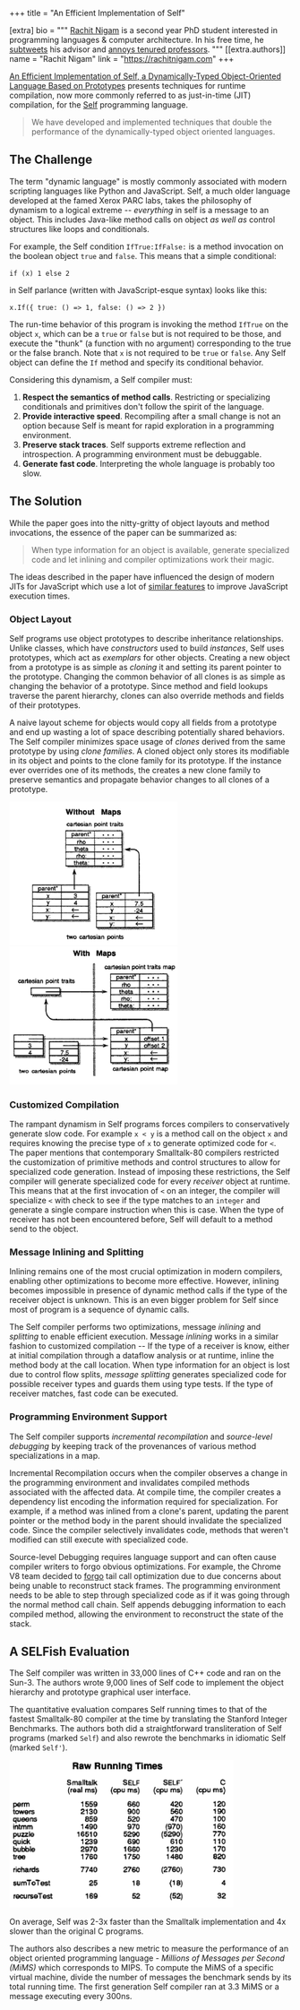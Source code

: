 +++
title = "An Efficient Implementation of Self"

[extra]
bio = """
  [Rachit Nigam](https://rachitnigam.com) is a second year PhD student interested in
  programming languages & computer architecture. In his free time, he
  [subtweets](https://twitter.com/notypes/status/1170037148290080771) his advisor and [annoys tenured professors](https://twitter.com/natefoster/status/1074401015565291520).
"""
[[extra.authors]]
name = "Rachit Nigam"
link = "https://rachitnigam.com"
+++

[An Efficient Implementation of Self, a Dynamically-Typed Object-Oriented
Language Based on Prototypes][paper] presents techniques for runtime
compilation, now more commonly referred to as just-in-time (JIT) compilation,
for the [Self][] programming language.

> We have developed and implemented techniques that double the performance of
> the dynamically-typed object oriented languages.


## The Challenge

The term "dynamic language" is mostly commonly associated with modern scripting
languages like Python and JavaScript. Self, a much older language developed
at the famed Xerox PARC labs, takes the philosophy of dynamism to a logical
extreme -- *everything* in self is a message to an object. This includes
Java-like method calls on object *as well as* control structures like loops
and conditionals.

For example, the Self condition `IfTrue:IfFalse:` is a method invocation on
the boolean object `true` and `false`. This means that a simple conditional:

```
if (x) 1 else 2
```

in Self parlance (written with JavaScript-esque syntax) looks like this:


```
x.If({ true: () => 1, false: () => 2 })
```

The run-time behavior of this program is invoking the method `IfTrue` on the
object `x`, which can be a `true` or `false` but is not required to be those,
and execute the "thunk" (a function with no argument) corresponding to the true
or the false branch.  Note that `x` is not required to be `true` or `false`.
Any Self object can define the `If` method and specify its conditional
behavior.

Considering this dynamism, a Self compiler must:

1. **Respect the semantics of method calls**. Restricting or specializing conditionals and primitives don't follow the spirit of the language.
2. **Provide interactive speed**. Recompiling after a small change is not an option because Self is meant for rapid exploration in a programming environment.
3. **Preserve stack traces**. Self supports extreme reflection and introspection. A programming environment must be debuggable.
4. **Generate fast code**. Interpreting the whole language is probably too slow.

## The Solution

While the paper goes into the nitty-gritty of object layouts and method
invocations, the essence of the paper can be summarized as:

>  When type information for an object is available, generate specialized code
>  and let inlining and compiler optimizations work their magic.

The ideas described in the paper have influenced the design of modern JITs for
JavaScript which use a lot of [similar features][jit] to improve JavaScript execution
times.

### Object Layout

Self programs use object prototypes to describe inheritance relationships.
Unlike classes, which have _constructors_ used to build _instances_, Self uses
prototypes, which act as _exemplars_ for other objects. Creating a new object
from a prototype is as simple as _cloning_ it and setting its parent pointer to
the prototype. Changing the common behavior of all clones is as simple as
changing the behavior of a prototype. Since method and field lookups traverse
the parent hierarchy, clones can also override methods and fields of their
prototypes.

A naive layout scheme for objects would copy all fields from a prototype and
end up wasting a lot of space describing potentially shared behaviors. The Self
compiler minimizes space usage of _clones_ derived from the same prototype by
using _clone families_. A cloned object only stores its modifiable in its
object and points to the clone family for its prototype. If the instance ever
overrides one of its methods, the creates a new clone family to preserve
semantics and propagate behavior changes to all clones of a prototype.

<img src="without-maps.png" alt="drawing" width="300"/>
<img src="with-maps.png" alt="drawing" width="300"/>

### Customized Compilation

The rampant dynamism in Self programs forces compilers to conservatively
generate slow code. For example `x < y` is a method call on the object `x` and
requires knowing the precise type of `x` to generate optimized code for `<`.
The paper mentions that contemporary Smalltalk-80 compilers restricted the
customization of primitive methods and control structures to allow for
specialized code generation. Instead of imposing these restrictions, the Self
compiler will generate specialized code for every _receiver_ object at runtime.
This means that at the first invocation of `<` on an integer, the compiler will
specialize `<` with check to see if the type matches to an `integer` and
generate a single compare instruction when this is case. When the type of
receiver has not been encountered before, Self will default to a method send
to the object.

### Message Inlining and Splitting

Inlining remains one of the most crucial optimization in modern compilers,
enabling other optimizations to become more effective. However, inlining
becomes impossible in presence of dynamic method calls if the type of the
receiver object is unknown. This is an even bigger problem for Self since
most of program is a sequence of dynamic calls.

The Self compiler performs two optimizations, message _inlining_ and
_splitting_ to enable efficient execution. Message _inlining_ works in a similar
fashion to customized compilation -- If the type of a receiver is know, either
at initial compilation through a dataflow analysis or at runtime, inline the
method body at the call location. When type information for an object is lost
due to control flow splits, _message splitting_ generates specialized code for
possible receiver types and guards them using type tests. If the type of
receiver matches, fast code can be executed.

### Programming Environment Support

The Self compiler supports _incremental recompilation_ and _source-level
debugging_ by keeping track of the provenances of various method
specializations in a map.

Incremental Recompilation occurs when the compiler observes a change in the
programming environment and invalidates compiled methods associated with the
affected data. At compile time, the compiler creates a dependency list encoding
the information required for specialization. For example, if a method was
inlined from a clone's parent, updating the parent pointer or the method body
in the parent should invalidate the specialized code. Since the compiler
selectively invalidates code, methods that weren't modified can still execute
with specialized code.

Source-level Debugging requires language support and can often cause compiler
writers to forgo obvious optimizations. For example, the Chrome V8 team decided
to [forgo][v8-no-tail] tail call optimization due to due concerns about being
unable to reconstruct stack frames. The programming environment needs to be
able to step through specialized code as if it was going through the normal
method call chain. Self appends debugging information to each compiled method,
allowing the environment to reconstruct the state of the stack.

## A SELFish Evaluation

The Self compiler was written in 33,000 lines of C++ code and ran on the Sun-3.
The authors wrote 9,000 lines of Self code to implement the object hierarchy
and prototype graphical user interface.

The quantitative evaluation compares Self running times to that of the fastest
Smalltalk-80 compiler at the time by translating the Stanford Integer
Benchmarks. The authors both did a straightforward transliteration of Self programs
(marked `Self`) and also rewrote the benchmarks in idiomatic Self (marked `Self'`).

<img src="eval.png" alt="drawing" width="400"/>

On average, Self was 2-3x faster than the Smalltalk implementation and 4x slower
than the original C programs.

The authors also describes a new metric to measure the performance of an object
oriented programming language - _Millions of Messages per Second (MiMS)_ which
corresponds to MIPS. To compute the MiMS of a specific virtual machine, divide
the number of messages the benchmark sends by its total running time. The
first generation Self compiler ran at 3.3 MiMS or a message executing every 300ns.


[paper]: https://dl-acm-org.proxy.library.cornell.edu/citation.cfm?id=74884
[self]: http://www.selflanguage.org/
[jit]: https://hacks.mozilla.org/2017/02/a-crash-course-in-just-in-time-jit-compilers/
[v8-no-tail]: https://bugs.chromium.org/p/v8/issues/detail?id=4698
